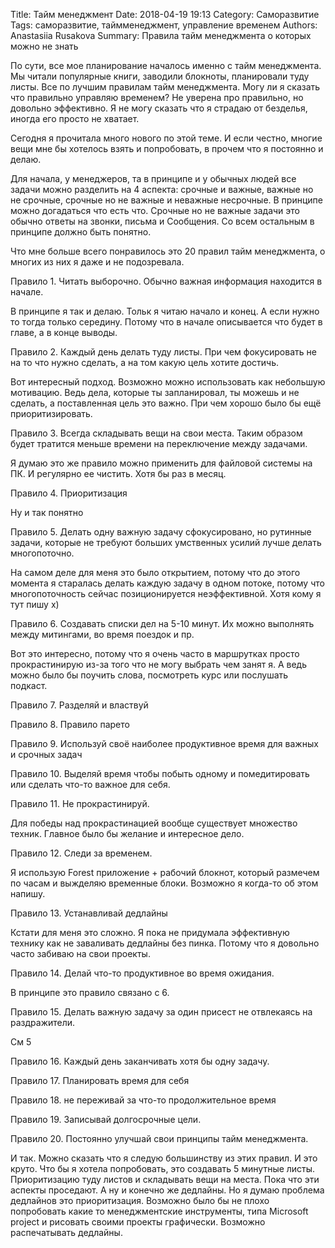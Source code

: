 Title: Тайм менеджмент
Date: 2018-04-19 19:13
Category: Саморазвитие
Tags: саморазвитие, таймменеджмент, управление временем
Authors: Anastasiia Rusakova
Summary: Правила тайм менеджмента о которых можно не знать

По сути, все мое планирование началось именно с тайм менеджмента. Мы читали популярные книги, заводили блокноты, планировали туду листы. Все по лучшим правилам тайм менеджмента. Могу ли я сказать что правильно управляю временем? Не уверена про правильно, но довольно эффективно. Я не могу сказать что я страдаю от безделья, иногда его просто не хватает.

Сегодня я прочитала много нового по этой теме. И если честно, многие вещи мне бы хотелось взять и попробовать, в прочем что я постоянно и делаю. 

Для начала, у менеджеров, та в принципе и у обычных людей все задачи можно разделить на 4 аспекта: срочные и важные, важные но не срочные, срочные но не важные и неважные несрочные. В принципе можно догадаться что есть что. Срочные но не важные задачи это обычно ответы на звонки, письма и Сообщения. Со всем остальным в принципе должно быть понятно. 

Что мне больше всего понравилось это 20 правил тайм менеджмента, о многих из них я даже и не подозревала.

Правило 1. Читать выборочно. Обычно важная информация находится в начале.

В принципе я так и делаю. Тольк я читаю начало и конец. А если нужно то тогда только середину. Потому что в начале описывается что будет в главе, а в конце выводы.

Правило 2. Каждый день делать туду листы. При чем фокусировать не на то что нужно сделать, а на том какую цель хотите достичь.

Вот интересный подход. Возможно можно использовать как небольшую мотивацию. Ведь дела, которые ты запланировал, ты можешь и не сделать, а поставленная цель это важно. При чем хорошо было бы ещё приоритизировать.

Правило 3. Всегда складывать вещи на свои места. Таким образом будет тратится меньше времени на переключение между задачами.

Я думаю это же правило можно применить для файловой системы на ПК. И регулярно ее чистить. Хотя бы раз в месяц.

Правило 4. Приоритизация

Ну и так понятно

Правило 5. Делать одну важную задачу сфокусировано, но рутинные задачи, которые не требуют больших умственных усилий лучше делать многопоточно.

На самом деле для меня это было открытием, потому что до этого момента я старалась делать каждую задачу в одном потоке, потому что многопоточность сейчас позиционируется неэффективной. Хотя кому я тут пишу х)

Правило 6. Создавать списки дел на 5-10 минут. Их можно выполнять между митингами, во время поездок и пр. 

Вот это интересно, потому что я очень часто в маршрутках просто прокрастинирую из-за того что не могу выбрать чем занят я. А ведь можно было бы поучить слова, посмотреть курс или послушать подкаст.

Правило 7. Разделяй и властвуй 

Правило 8. Правило парето 

Правило 9. Используй своё наиболее продуктивное время для важных и срочных задач

Правило 10. Выделяй время чтобы побыть одному и помедитировать или сделать что-то важное для себя.

Правило 11. Не прокрастинируй.

Для победы над прокрастинацией вообще существует множество техник. Главное было бы желание и интересное дело.

Правило 12. Следи за временем.

Я использую Forest приложение + рабочий блокнот, который размечем по часам и выжделяю временные блоки. Возможно я когда-то об этом напишу.

Правило 13. Устанавливай дедлайны

Кстати для меня это сложно. Я пока не придумала эффективную технику как не заваливать дедлайны без пинка. Потому что я довольно часто забиваю на свои проекты.

Правило 14. Делай что-то продуктивное во время ожидания. 

В принципе это правило связано с 6.

Правило 15. Делать важную задачу за один присест не отвлекаясь на раздражители.

См 5

Правило 16. Каждый день заканчивать хотя бы одну задачу.

Правило 17. Планировать время для себя

Правило 18. не переживай за что-то продолжительное время

Правило 19. Записывай долгосрочные цели. 

Правило 20. Постоянно улучшай свои принципы тайм менеджмента.

И так. Можно сказать что я следую большинству из этих правил. И это круто. Что бы я хотела попробовать, это создавать 5 минутные листы. Приоритизацию туду листов и складывать вещи на места. Пока что эти аспекты проседают. А ну и конечно же дедлайны. Но я думаю проблема дедлайнов это приоритизация. Возможно было бы не плохо попробовать какие то менеджментские инструменты, типа Microsoft project и рисовать своими проекты графически. Возможно распечатывать дедлайны. 

